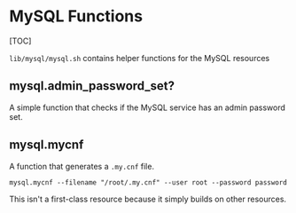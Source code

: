 # MySQL Functions

[TOC]

`lib/mysql/mysql.sh` contains helper functions for the MySQL resources

## mysql.admin_password_set?

A simple function that checks if the MySQL service has an admin password set.

## mysql.mycnf

A function that generates a `.my.cnf` file.

```shell
mysql.mycnf --filename "/root/.my.cnf" --user root --password password
```

This isn't a first-class resource because it simply builds on other resources.
